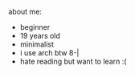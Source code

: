 about me:
- beginner
- 19 years old
- minimalist
- i use arch btw 8-|
- hate reading but want to learn :(
